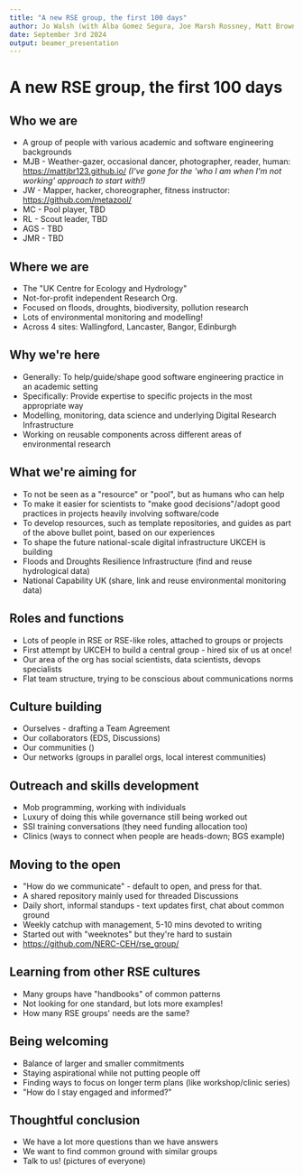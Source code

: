 ```yaml
---
title: "A new RSE group, the first 100 days"
author: Jo Walsh (with Alba Gomez Segura, Joe Marsh Rossney, Matt Brown, Matt Coole and Robin Long)
date: September 3rd 2024
output: beamer_presentation
---
```


# A new RSE group, the first 100 days

## Who we are

* A group of people with various academic and software engineering backgrounds
* MJB - Weather-gazer, occasional dancer, photographer, reader, human: https://mattjbr123.github.io/ _(I've gone for the 'who I am when I'm not working' approach to start with!)_
* JW - Mapper, hacker, choreographer, fitness instructor: https://github.com/metazool/ 
* MC - Pool player, TBD
* RL - Scout leader, TBD
* AGS - TBD
* JMR - TBD 

## Where we are 

* The "UK Centre for Ecology and Hydrology"
* Not-for-profit independent Research Org.
* Focused on floods, droughts, biodiversity, pollution research
* Lots of environmental monitoring and modelling!
* Across 4 sites: Wallingford, Lancaster, Bangor, Edinburgh

## Why we're here

* Generally: To help/guide/shape good software engineering practice in an academic setting
* Specifically: Provide expertise to specific projects in the most appropriate way
* Modelling, monitoring, data science and underlying Digital Research Infrastructure
* Working on reusable components across different areas of environmental research  

## What we're aiming for

* To not be seen as a "resource" or "pool", but as humans who can help
* To make it easier for scientists to "make good decisions"/adopt good practices in projects heavily involving software/code
* To develop resources, such as template repositories, and guides as part of the above bullet point, based on our experiences
* To shape the future national-scale digital infrastructure UKCEH is building
* Floods and Droughts Resilience Infrastructure (find and reuse hydrological data)
* National Capability UK (share, link and reuse environmental monitoring data)

## Roles and functions

* Lots of people in RSE or RSE-like roles, attached to groups or projects
* First attempt by UKCEH to build a central group - hired six of us at once!
* Our area of the org has social scientists, data scientists, devops specialists
* Flat team structure, trying to be conscious about communications norms 

## Culture building

* Ourselves - drafting a Team Agreement
* Our collaborators (EDS, Discussions)
* Our communities ()
* Our networks (groups in parallel orgs, local interest communities)

## Outreach and skills development

* Mob programming, working with individuals
* Luxury of doing this while governance still being worked out
* SSI training conversations (they need funding allocation too)
* Clinics (ways to connect when people are heads-down; BGS example)

## Moving to the open

* "How do we communicate" - default to open, and press for that.
* A shared repository mainly used for threaded Discussions
* Daily short, informal standups - text updates first, chat about common ground
* Weekly catchup with management, 5-10 mins devoted to writing
* Started out with "weeknotes" but they're hard to sustain
* https://github.com/NERC-CEH/rse_group/

## Learning from other RSE cultures
* Many groups have "handbooks" of common patterns
* Not looking for one standard, but lots more examples!
* How many RSE groups' needs are the same? 

## Being welcoming

* Balance of larger and smaller commitments
* Staying aspirational while not putting people off
* Finding ways to focus on longer term plans (like workshop/clinic series)
* "How do I stay engaged and informed?"

## Thoughtful conclusion

* We have a lot more questions than we have answers
* We want to find common ground with similar groups
* Talk to us! (pictures of everyone)

